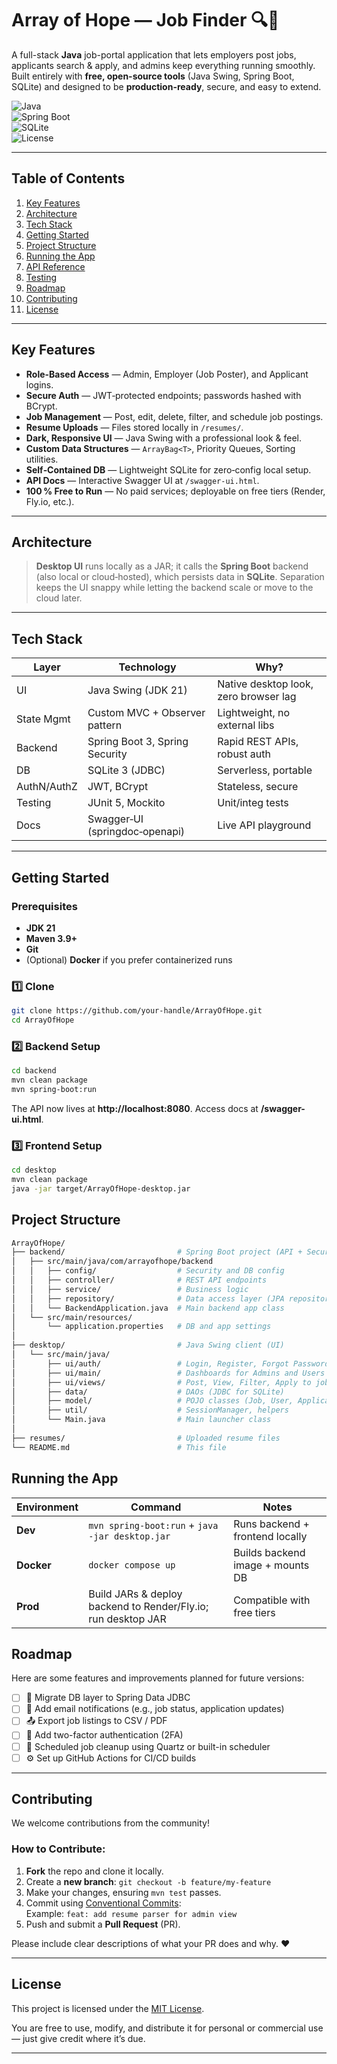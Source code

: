 # Array of Hope — Job Finder 🔍💼

A full-stack **Java** job-portal application that lets employers post jobs, applicants search & apply, and admins keep everything running smoothly.  
Built entirely with **free, open-source tools** (Java Swing, Spring Boot, SQLite) and designed to be **production-ready**, secure, and easy to extend.

![Java](https://img.shields.io/badge/Java-21-blue?logo=java)  
![Spring Boot](https://img.shields.io/badge/Spring%20Boot-3.x-brightgreen?logo=spring)  
![SQLite](https://img.shields.io/badge/SQLite-3.x-lightgrey?logo=sqlite)  
![License](https://img.shields.io/badge/license-MIT-yellow)

---

## Table of Contents
1. [Key Features](#key-features)  
2. [Architecture](#architecture)  
3. [Tech Stack](#tech-stack)  
4. [Getting Started](#getting-started)  
5. [Project Structure](#project-structure)  
6. [Running the App](#running-the-app)  
7. [API Reference](#api-reference)  
8. [Testing](#testing)  
9. [Roadmap](#roadmap)  
10. [Contributing](#contributing)  
11. [License](#license)

---

## Key Features
- **Role-Based Access** — Admin, Employer (Job Poster), and Applicant logins.
- **Secure Auth** — JWT‑protected endpoints; passwords hashed with BCrypt.
- **Job Management** — Post, edit, delete, filter, and schedule job postings.
- **Resume Uploads** — Files stored locally in `/resumes/`.
- **Dark, Responsive UI** — Java Swing with a professional look & feel.
- **Custom Data Structures** — `ArrayBag<T>`, Priority Queues, Sorting utilities.
- **Self‑Contained DB** — Lightweight SQLite for zero‑config local setup.
- **API Docs** — Interactive Swagger UI at `/swagger‑ui.html`.
- **100 % Free to Run** — No paid services; deployable on free tiers (Render, Fly.io, etc.).

---

## Architecture

> **Desktop UI** runs locally as a JAR; it calls the **Spring Boot** backend (also local or cloud‑hosted), which persists data in **SQLite**. Separation keeps the UI snappy while letting the backend scale or move to the cloud later.

---

## Tech Stack

| Layer        | Technology                       | Why?                                   |
|--------------|----------------------------------|----------------------------------------|
| UI           | Java Swing (JDK 21)              | Native desktop look, zero browser lag  |
| State Mgmt   | Custom MVC + Observer pattern    | Lightweight, no external libs          |
| Backend      | Spring Boot 3, Spring Security   | Rapid REST APIs, robust auth           |
| DB           | SQLite 3 (JDBC)                  | Serverless, portable                   |
| AuthN/AuthZ  | JWT, BCrypt                      | Stateless, secure                      |
| Testing      | JUnit 5, Mockito                 | Unit/integ tests                       |
| Docs         | Swagger‑UI (springdoc‑openapi)   | Live API playground                    |

---

## Getting Started

### Prerequisites
- **JDK 21**  
- **Maven 3.9+**  
- **Git**  
- (Optional) **Docker** if you prefer containerized runs  

### 1️⃣ Clone
~~~bash
git clone https://github.com/your-handle/ArrayOfHope.git
cd ArrayOfHope
~~~

### 2️⃣ Backend Setup
~~~bash
cd backend
mvn clean package
mvn spring-boot:run
~~~
The API now lives at **http://localhost:8080**. Access docs at **/swagger-ui.html**.

### 3️⃣ Frontend Setup
~~~bash
cd desktop
mvn clean package
java -jar target/ArrayOfHope-desktop.jar
~~~
## Project Structure

```bash
ArrayOfHope/
├── backend/                         # Spring Boot project (API + Security)
│   ├── src/main/java/com/arrayofhope/backend
│   │   ├── config/                  # Security and DB config
│   │   ├── controller/              # REST API endpoints
│   │   ├── service/                 # Business logic
│   │   ├── repository/              # Data access layer (JPA repositories)
│   │   └── BackendApplication.java  # Main backend app class
│   └── src/main/resources/
│       └── application.properties   # DB and app settings
│
├── desktop/                         # Java Swing client (UI)
│   └── src/main/java/
│       ├── ui/auth/                 # Login, Register, Forgot Password screens
│       ├── ui/main/                 # Dashboards for Admins and Users
│       ├── ui/views/                # Post, View, Filter, Apply to jobs
│       ├── data/                    # DAOs (JDBC for SQLite)
│       ├── model/                   # POJO classes (Job, User, Application)
│       ├── util/                    # SessionManager, helpers
│       └── Main.java                # Main launcher class
│
├── resumes/                         # Uploaded resume files
└── README.md                        # This file
```

## Running the App

| Environment | Command                                           | Notes                                      |
|-------------|---------------------------------------------------|-------------------------------------------|
| **Dev**     | `mvn spring-boot:run` + `java -jar desktop.jar`   | Runs backend + frontend locally           |
| **Docker**  | `docker compose up`                               | Builds backend image + mounts DB          |
| **Prod**    | Build JARs & deploy backend to Render/Fly.io; run desktop JAR | Compatible with free tiers       |

## Roadmap

Here are some features and improvements planned for future versions:

- [ ] 🔄 Migrate DB layer to Spring Data JDBC
- [ ] 📧 Add email notifications (e.g., job status, application updates)
- [ ] 📤 Export job listings to CSV / PDF
- [ ] 🔐 Add two-factor authentication (2FA)
- [ ] 🔁 Scheduled job cleanup using Quartz or built-in scheduler
- [ ] ⚙️ Set up GitHub Actions for CI/CD builds

---

## Contributing

We welcome contributions from the community!

### How to Contribute:
1. **Fork** the repo and clone it locally.
2. Create a **new branch**: `git checkout -b feature/my-feature`
3. Make your changes, ensuring `mvn test` passes.
4. Commit using [Conventional Commits](https://www.conventionalcommits.org/):  
   Example: `feat: add resume parser for admin view`
5. Push and submit a **Pull Request** (PR).

Please include clear descriptions of what your PR does and why. ❤️

---

## License

This project is licensed under the [MIT License](LICENSE).

You are free to use, modify, and distribute it for personal or commercial use — just give credit where it’s due.

---


